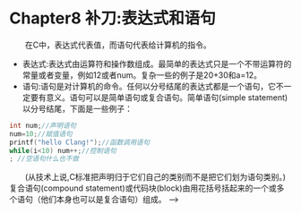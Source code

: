 # Chapter8 补刀:表达式和语句

&emsp;&emsp;在C中，表达式代表值，而语句代表给计算机的指令。 

* 表达式:表达式由运算符和操作数组成。最简单的表达式只是一个不带运算符的常量或者变量，例如12或者num。复杂一些的例子是20+30和a=12。 
* 语句:语句是对计算机的命令。任何以分号结尾的表达式都是一个语句，它不一定要有意义。语句可以是简单语句或复合语句。简单语句(simple statement)以分号结尾，下面是一些例子：
```C   
int num;//声明语句
num=10;//赋值语句
printf("hello Clang!");//函数调用语句
while(i<10) num++;//控制语句
; //空语句什么也不做
```
&emsp;&emsp;(从技术上说,C标准把声明归于它们自己的类别而不是把它们划为语句类别。) 
复合语句(compound statement)或代码块(block)由用花括号括起来的一个或多个语句（他们本身也可以是复合语句）组成。 -->